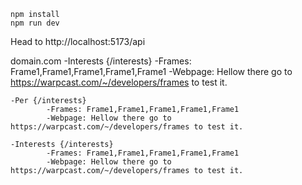 ```
npm install
npm run dev
```

Head to http://localhost:5173/api

domain.com
    -Interests {/interests}
            -Frames: Frame1,Frame1,Frame1,Frame1,Frame1
            -Webpage: Hellow there go to https://warpcast.com/~/developers/frames to test it. 

    -Per {/interests}
            -Frames: Frame1,Frame1,Frame1,Frame1,Frame1
            -Webpage: Hellow there go to https://warpcast.com/~/developers/frames to test it. 

    -Interests {/interests}
            -Frames: Frame1,Frame1,Frame1,Frame1,Frame1
            -Webpage: Hellow there go to https://warpcast.com/~/developers/frames to test it. 